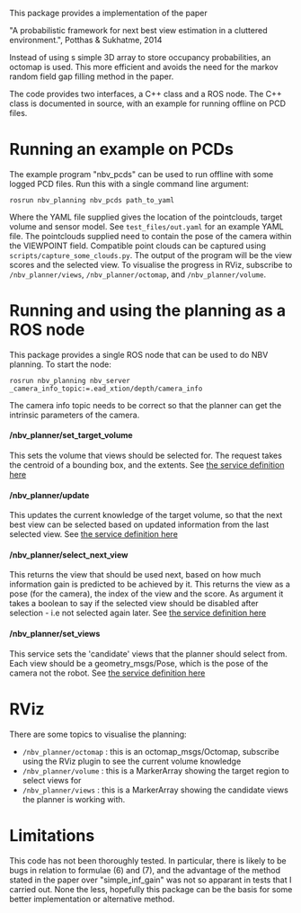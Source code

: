 This package provides a implementation of the paper 

"A probabilistic framework for next best view estimation in a cluttered environment.", Potthas & Sukhatme, 2014

Instead of using s simple 3D array to store occupancy probabilities, an octomap is used. This more efficient and avoids the need for the 
markov random field gap filling method in the paper.

The code provides two interfaces, a C++ class and a ROS node. The C++ class is documented in source, with an example for running offline on PCD files.

# Running an example on PCDs
The example program "nbv_pcds" can be used to run offline with some logged PCD files.  Run this with a single command line argument:

```
rosrun nbv_planning nbv_pcds path_to_yaml
```

Where the YAML file supplied gives the location of the pointclouds, target volume and sensor model. See `test_files/out.yaml`
for an example YAML file.
The pointclouds supplied need to contain the pose of the camera within the VIEWPOINT field. Compatible point clouds can be
captured using `scripts/capture_some_clouds.py`.
The output of the program will be the view scores and the selected view. To visualise the progress in RViz, subscribe
to `/nbv_planner/views`, `/nbv_planner/octomap`, and `/nbv_planner/volume`.

# Running and using the planning as a ROS node
This package provides a single ROS node that can be used to do NBV planning. To start the node:

```
rosrun nbv_planning nbv_server _camera_info_topic:=.ead_xtion/depth/camera_info
```
The camera info topic needs to be correct so that the planner can get the intrinsic parameters of the camera.

#### /nbv_planner/set_target_volume
This sets the volume that views should be selected for. The request takes the centroid of a bounding box, and 
the extents. See [the service definition here](https://github.com/cburbridge/scitos_3d_mapping/blob/hydro-devel/nbv_planning/srv/SetTarget.srv)
#### /nbv_planner/update
This updates the current knowledge of the target volume, so that the next best view can be selected based 
on updated information from the last selected view. See [the service definition here](https://github.com/cburbridge/scitos_3d_mapping/blob/hydro-devel/nbv_planning/srv/Update.srv)
#### /nbv_planner/select_next_view
This returns the view that should be used next, based on how much information gain is predicted to be achieved 
by it. This returns the view as a pose (for the camera), the index of the view and the score. As argument it takes a 
boolean to say if the selected view should be disabled after selection - i.e not selected again later. 
See [the service definition here](https://github.com/cburbridge/scitos_3d_mapping/blob/hydro-devel/nbv_planning/srv/SelectNextView.srv) 
#### /nbv_planner/set_views
This service sets the 'candidate' views that the planner should select from. Each view should be a geometry_msgs/Pose, which is the pose of the camera not the robot.
See [the service definition here](https://github.com/cburbridge/scitos_3d_mapping/blob/hydro-devel/nbv_planning/srv/SetViews.srv)


# RViz
There are some topics to visualise the planning:
- `/nbv_planner/octomap` : this is an octomap_msgs/Octomap, subscribe using the RViz plugin to see the current volume knowledge
- `/nbv_planner/volume` : this is a MarkerArray showing the target region to select views for
- `/nbv_planner/views` : this is a MarkerArray showing the candidate views the planner is working with. 
 
# Limitations

This code has not been thoroughly tested. In particular, there is likely to be bugs in relation to formulae (6) and (7), and the advantage of the method stated in the paper over "simple_inf_gain" was not so apparant in tests that I carried out. None the less, hopefully this package can be the basis for some better implementation or alternative method.
